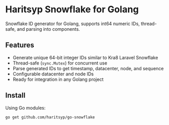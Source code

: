 # Haritsyp Snowflake for Golang

Snowflake ID generator for Golang, supports int64 numeric IDs, thread-safe, and parsing into components.

## Features

- Generate unique 64-bit integer IDs similar to Kra8 Laravel Snowflake
- Thread-safe (`sync.Mutex`) for concurrent use
- Parse generated IDs to get timestamp, datacenter, node, and sequence
- Configurable datacenter and node IDs
- Ready for integration in any Golang project

## Install

Using Go modules:

```bash
go get github.com/haritsyp/go-snowflake
